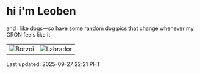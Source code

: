 # hi i'm Leoben

and i like dogs—so have some random dog pics that change whenever my CRON feels like it

|  |  |
|--------|----------|
| ![Borzoi](https://random-dog-vercel.vercel.app/api/random-borzoi?v=1758982885) | ![Labrador](https://random-dog-vercel.vercel.app/api/random-labrador?v=1758982885) |

Last updated: 2025-09-27 22:21 PHT
